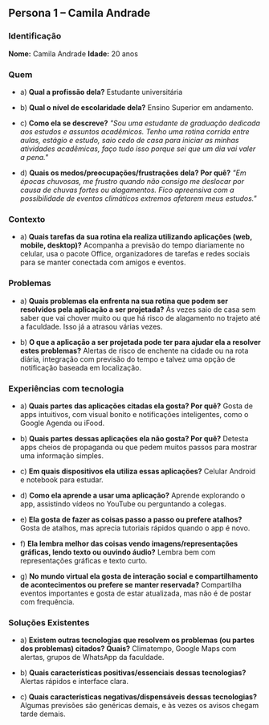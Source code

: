 ## Persona 1 – Camila Andrade

### Identificação
**Nome:** Camila Andrade 
**Idade:** 20 anos 

### Quem
- a) **Qual a profissão dela?** 
Estudante universitária 

- b) **Qual o nível de escolaridade dela?** 
Ensino Superior em andamento. 

- c) **Como ela se descreve?** 
*"Sou uma estudante de graduação dedicada aos estudos e assuntos acadêmicos. Tenho uma rotina corrida entre aulas, estágio e estudo, saio cedo de casa para iniciar as minhas atividades acadêmicas, faço tudo isso porque sei que um dia vai valer a pena."* 

- d) **Quais os medos/preocupações/frustrações dela? Por quê?** 
*"Em épocas chuvosas, me frustro quando não consigo me deslocar por causa de chuvas fortes ou alagamentos. Fico apreensiva com a possibilidade de eventos climáticos extremos afetarem meus estudos."* 

### Contexto
- a) **Quais tarefas da sua rotina ela realiza utilizando aplicações (web, mobile, desktop)?** 
Acompanha a previsão do tempo diariamente no celular, usa o pacote Office, organizadores de tarefas e redes sociais para se manter conectada com amigos e eventos.

### Problemas
- a) **Quais problemas ela enfrenta na sua rotina que podem ser resolvidos pela aplicação a ser projetada?** 
Às vezes saio de casa sem saber que vai chover muito ou que há risco de alagamento no trajeto até a faculdade. Isso já a atrasou várias vezes.

- b) **O que a aplicação a ser projetada pode ter para ajudar ela a resolver estes problemas?** 
Alertas de risco de enchente na cidade ou na rota diária, integração com previsão do tempo e talvez uma opção de notificação baseada em localização. 

### Experiências com tecnologia
- a) **Quais partes das aplicações citadas ela gosta? Por quê?** 
Gosta de apps intuitivos, com visual bonito e notificações inteligentes, como o Google Agenda ou iFood. 

- b) **Quais partes dessas aplicações ela não gosta? Por quê?** 
Detesta apps cheios de propaganda ou que pedem muitos passos para mostrar uma informação simples. 

- c) **Em quais dispositivos ela utiliza essas aplicações?** 
Celular Android e notebook para estudar. 

- d) **Como ela aprende a usar uma aplicação?** 
Aprende explorando o app, assistindo vídeos no YouTube ou perguntando a colegas. 

- e) **Ela gosta de fazer as coisas passo a passo ou prefere atalhos?** 
Gosta de atalhos, mas aprecia tutoriais rápidos quando o app é novo. 

- f) **Ela lembra melhor das coisas vendo imagens/representações gráficas, lendo texto ou ouvindo áudio?** 
Lembra bem com representações gráficas e texto curto. 

- g) **No mundo virtual ela gosta de interação social e compartilhamento de acontecimentos ou prefere se manter reservada?** 
Compartilha eventos importantes e gosta de estar atualizada, mas não é de postar com frequência.

### Soluções Existentes
- a) **Existem outras tecnologias que resolvem os problemas (ou partes dos problemas) citados? Quais?** 
Climatempo, Google Maps com alertas, grupos de WhatsApp da faculdade. 

- b) **Quais características positivas/essenciais dessas tecnologias?** 
Alertas rápidos e interface clara. 

- c) **Quais características negativas/dispensáveis dessas tecnologias?** 
Algumas previsões são genéricas demais, e às vezes os avisos chegam tarde demais.